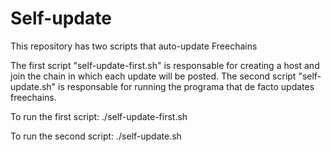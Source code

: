 # Self-update
This repository has two scripts that auto-update Freechains

The first script "self-update-first.sh" is responsable for creating a host and join the chain in which each update will be posted. The second script "self-update.sh" is responsable for running the programa that de facto updates freechains.

To run the first script:
./self-update-first.sh <Path to create directory> <Machine IP> <The gateway>

To run the second script:
./self-update.sh <Path to create directory> <Machine IP> <The gateway>

